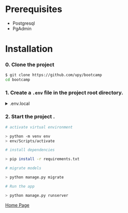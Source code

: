 # Prerequisites
 - Postgresql
 - PgAdmin

# Installation

### 0. Clone the project
```bash
$ git clone https://github.com/upy/bootcamp
cd bootcamp
```

### 1. Create a `.env` file in the project root directory.

<details>
    <summary>.env.local</summary>

    DEBUG=
    SECRET_KEY=
    DATABASE_ENGINE=
    DATABASE_NAME=
    DATABASE_USER=
    DATABASE_PASSWORD=
    DATABASE_HOST=
    DATABASE_PORT=
    
    ALLOWED_HOSTS=
    TIME_ZONE=
 
</details>

### 2. Start the project .
```bash
# activate virtual environment

> python -m venv env
> env/Scripts/activate

# install dependencies

> pip install -r requirements.txt

# migrate models

> python manage.py migrate

# Run the app

> python manage.py runserver

```

[Home Page](http://127.0.0.1:8000/)
